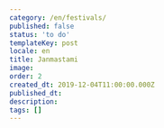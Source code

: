 ```yaml
---
category: /en/festivals/
published: false
status: 'to do'
templateKey: post
locale: en
title: Janmastami
image:
order: 2
created_dt: 2019-12-04T11:00:00.000Z
published_dt:
description:
tags: []
---
```

